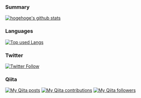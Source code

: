 ### Summary
[![hogehoge's github stats](https://github-readme-stats.vercel.app/api?username=ken-sasaki-222&hide=contribs&count_private=true&show_icons=true&theme=dark)](https://github.com/ken-sasaki-222/)


### Languages
[![Top used Langs](https://github-readme-stats.vercel.app/api/top-langs/?username=ken-sasaki-222&layout=compact&theme=dark)](https://github.com/ken-sasaki-222/)


### Twitter
[![Twitter Follow](https://img.shields.io/twitter/follow/ken_sasaki2.svg?style=social)](https://twitter.com/ken_sasaki2) 

### Qiita
<div>
<p><a href="http://qiita.com/nkekisasa222"><img src="https://qiita-badge.apiapi.app/s/nkekisasa222/posts.svg" alt="My Qiita posts"></a>
<a href="http://qiita.com/nkekisasa222"><img src="https://qiita-badge.apiapi.app/s/nkekisasa222/contributions.svg" alt="My Qiita contributions"></a>
<a href="http://qiita.com/nkekisasa222"><img src="https://qiita-badge.apiapi.app/s/nkekisasa222/followers.svg" alt="My Qiita followers"></a></p>
</div>
